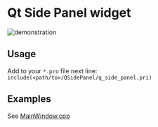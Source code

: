 # Qt Side Panel widget

![demonstration](./images/side_panel.gif)

## Usage

Add to your `*.pro` file next line: `include(<path/to>/QSidePanel/q_side_panel.pri)`

## Examples

See [MainWindow.cpp](./MainWindow.cpp)
